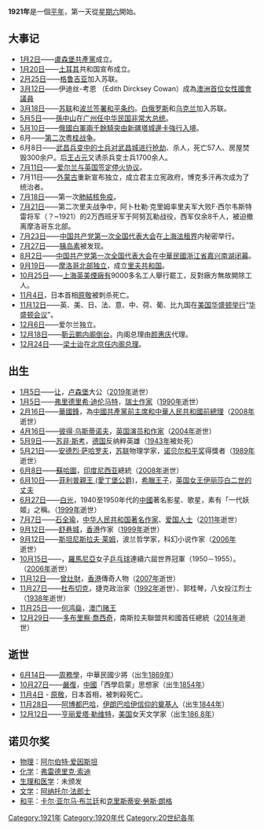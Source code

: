 **1921年**是一個[平年](https://zh.wikipedia.org/wiki/平年 "wikilink")，第一天從[星期六](../Page/星期六.md "wikilink")開始。

## 大事记

  - [1月2日](../Page/1月2日.md "wikilink")——[盧森堡共產黨](../Page/盧森堡共產黨.md "wikilink")成立。
  - [1月20日](../Page/1月20日.md "wikilink")——[土耳其](../Page/土耳其.md "wikilink")共和国宣布成立。
  - [2月25日](../Page/2月25日.md "wikilink")——[格鲁吉亚](../Page/格鲁吉亚.md "wikilink")加入苏联。
  - [3月12日](../Page/3月12日.md "wikilink")——伊迪丝-考恩 （Edith Dircksey Cowan）成為[澳洲首位女性](../Page/澳大利亚.md "wikilink")[國會](https://zh.wikipedia.org/wiki/國會 "wikilink")[議員](https://zh.wikipedia.org/wiki/議員 "wikilink")
  - [3月18日](../Page/3月18日.md "wikilink")——[苏联](../Page/苏联.md "wikilink")和[波兰签署和平条约](https://zh.wikipedia.org/wiki/波兰 "wikilink")。[白俄罗斯](../Page/白俄罗斯.md "wikilink")和[乌克兰](../Page/乌克兰.md "wikilink")加入苏联。
  - [5月5日](../Page/5月5日.md "wikilink")——[孫中山](../Page/孫中山.md "wikilink")在[广州任](https://zh.wikipedia.org/wiki/广州 "wikilink")[中华民国非常大总统](../Page/中华民国非常大总统.md "wikilink")。
  - [5月10日](../Page/5月10日.md "wikilink")——[俄國白軍兩千餘騎突由](https://zh.wikipedia.org/wiki/俄國白軍 "wikilink")[新疆](https://zh.wikipedia.org/wiki/新疆 "wikilink")[塔城邊卡強行入境](https://zh.wikipedia.org/wiki/塔城 "wikilink")。
  - 6月——[第二次粤桂战争](../Page/第二次粤桂战争.md "wikilink")。
  - 6月8日——[武昌兵变中的士兵对武昌城进行抢劫](https://zh.wikipedia.org/wiki/武昌兵变 "wikilink")、杀人，死亡57人、房屋焚毁300余户。后[王占元](../Page/王占元.md "wikilink")又诱杀兵变士兵1700余人。
  - [7月11日](https://zh.wikipedia.org/wiki/7月11日 "wikilink")——[爱尔兰与](https://zh.wikipedia.org/wiki/愛爾蘭共和國 "wikilink")[英国签定停火协议](https://zh.wikipedia.org/wiki/英国 "wikilink")。
  - 7月11日——[外蒙古](../Page/外蒙古.md "wikilink")重新宣布独立，成立君主立宪政府，博克多汗再次成为了统治者。
  - [7月18日](https://zh.wikipedia.org/wiki/7月18日 "wikilink")——第一次[肺結核免疫](https://zh.wikipedia.org/wiki/肺結核 "wikilink")。
  - [7月21日](https://zh.wikipedia.org/wiki/7月21日 "wikilink")——第二次里夫战争中，阿卜杜勒·克里姆率里夫军大败F·西尔韦斯特雷将军（？\~1921）的2万西班牙军于阿努瓦勒战役，西军仅余8千人，被迫撤离摩洛哥东北部。
  - [7月23日](https://zh.wikipedia.org/wiki/7月23日 "wikilink")——[中国共产党第一次全国代表大会](../Page/中国共产党第一次全国代表大会.md "wikilink")在[上海法租界](../Page/上海法租界.md "wikilink")内秘密举行。
  - [7月27日](https://zh.wikipedia.org/wiki/7月27日 "wikilink")——[胰岛素](../Page/胰岛素.md "wikilink")被发现。
  - [8月2日](../Page/8月2日.md "wikilink")——[中国共产党第一次全国代表大会](../Page/中国共产党第一次全国代表大会.md "wikilink")在[中華民國](../Page/中華民國.md "wikilink")[浙江省](../Page/浙江省_\(中華民國\).md "wikilink")[嘉兴](../Page/嘉兴市.md "wikilink")[南湖闭幕](https://zh.wikipedia.org/wiki/嘉兴南湖 "wikilink")。
  - [9月19日](../Page/9月19日.md "wikilink")——[摩洛哥北部独立](https://zh.wikipedia.org/wiki/摩洛哥 "wikilink")，成立[里夫共和国](../Page/里夫共和国.md "wikilink")。
  - [10月25日](../Page/10月25日.md "wikilink")——[上海英美煙廠有](https://zh.wikipedia.org/wiki/上海 "wikilink")9000多名工人舉行罷工，反對廠方無故開除工人。
  - [11月4日](../Page/11月4日.md "wikilink")，日本首相[原敬](../Page/原敬.md "wikilink")被刺杀死亡。
  - [11月12日](../Page/11月12日.md "wikilink")——英、美、日、法、意、中、荷、葡、比九国在[美国](../Page/美国.md "wikilink")[华盛顿举行](../Page/华盛顿哥伦比亚特区.md "wikilink")“[华盛顿会议](../Page/华盛顿会议.md "wikilink")”。
  - [12月6日](../Page/12月6日.md "wikilink")——爱尔兰独立。
  - [12月18日](../Page/12月18日.md "wikilink")——[靳云鹏内阁倒台](https://zh.wikipedia.org/wiki/靳云鹏 "wikilink")。内阁总理由[颜惠庆](../Page/颜惠庆.md "wikilink")代理。
  - [12月24日](../Page/12月24日.md "wikilink")——[梁士诒](../Page/梁士诒.md "wikilink")在[北京任内阁总理](https://zh.wikipedia.org/wiki/北京 "wikilink")。

## 出生

  - [1月5日](../Page/1月5日.md "wikilink")——[让](../Page/让_\(卢森堡大公\).md "wikilink")，[卢森堡](../Page/卢森堡.md "wikilink")大公（[2019年](../Page/2019年.md "wikilink")逝世）
  - [1月5日](../Page/1月5日.md "wikilink")——[弗里德里希·迪伦马特](../Page/弗里德里希·迪伦马特.md "wikilink")，[瑞士作家](https://zh.wikipedia.org/wiki/瑞士 "wikilink")（[1990年](../Page/1990年.md "wikilink")逝世）
  - [2月16日](../Page/2月16日.md "wikilink")——[華國鋒](https://zh.wikipedia.org/wiki/華國鋒 "wikilink")，為[中國共產黨前主席和](https://zh.wikipedia.org/wiki/中國共產黨 "wikilink")[中華人民共和國前總理](https://zh.wikipedia.org/wiki/中華人民共和國 "wikilink")（[2008年](../Page/2008年.md "wikilink")逝世）
  - [4月16日](../Page/4月16日.md "wikilink")——[彼得·乌斯蒂诺夫](https://zh.wikipedia.org/wiki/彼得·乌斯蒂诺夫 "wikilink")，[英国演员和作家](https://zh.wikipedia.org/wiki/英国 "wikilink")（[2004年](../Page/2004年.md "wikilink")逝世）
  - [5月9日](../Page/5月9日.md "wikilink")——[苏非·斯考](https://zh.wikipedia.org/wiki/苏非·斯考 "wikilink")，[德国](../Page/德国.md "wikilink")反纳粹英雄（[1943年](../Page/1943年.md "wikilink")被处死）
  - [5月21日](../Page/5月21日.md "wikilink")——[安德烈·萨哈罗夫](../Page/安德烈·德米特里耶维奇·萨哈罗夫.md "wikilink")，[苏联](../Page/苏联.md "wikilink")物理学家，[诺贝尔和平奖](../Page/诺贝尔和平奖.md "wikilink")得獎者（[1989年](../Page/1989年.md "wikilink")逝世）
  - [6月8日](../Page/6月8日.md "wikilink")——[蘇哈圖](https://zh.wikipedia.org/wiki/蘇哈圖 "wikilink")，[印度尼西亚](../Page/印度尼西亚.md "wikilink")總統（[2008年](../Page/2008年.md "wikilink")逝世）
  - [6月10日](../Page/6月10日.md "wikilink")——[菲利普親王 (愛丁堡公爵)](https://zh.wikipedia.org/wiki/菲利普親王_\(愛丁堡公爵\) "wikilink")，[希臘王子](https://zh.wikipedia.org/wiki/希臘 "wikilink")，[英国女王伊丽莎白二世的丈夫](https://zh.wikipedia.org/wiki/英国 "wikilink")
  - [6月27日](../Page/6月27日.md "wikilink")——[白光](../Page/白光_\(影星\).md "wikilink")，1940至1950年代的[中國](../Page/中國.md "wikilink")著名影星、歌星，素有「一代妖姬」之稱。（[1999年](../Page/1999年.md "wikilink")逝世）
  - [7月7日](https://zh.wikipedia.org/wiki/7月7日 "wikilink")——[石全瑜](https://zh.wikipedia.org/wiki/石全瑜 "wikilink")，[中华人民共和国著名](https://zh.wikipedia.org/wiki/中华人民共和国 "wikilink")[作家](https://zh.wikipedia.org/wiki/作家 "wikilink")、[爱国人士](https://zh.wikipedia.org/wiki/爱国人士 "wikilink")（[2011年](../Page/2011年.md "wikilink")逝世）
  - [9月12日](../Page/9月12日.md "wikilink")——[舒巷城](../Page/舒巷城.md "wikilink")，[香港](../Page/香港.md "wikilink")作家（[1999年](../Page/1999年.md "wikilink")逝世）
  - [9月12日](../Page/9月12日.md "wikilink")——[斯坦尼斯拉夫·莱姆](https://zh.wikipedia.org/wiki/斯坦尼斯拉夫·莱姆 "wikilink")，波兰哲学家，科幻小说作家（[2006年](../Page/2006年.md "wikilink")逝世）
  - [10月15日](../Page/10月15日.md "wikilink")——，[羅馬尼亞](../Page/羅馬尼亞.md "wikilink")女子[乒乓球](../Page/乒乓球.md "wikilink")連續六屆世界冠軍（1950－1955）。（[2006年](../Page/2006年.md "wikilink")逝世）
  - [11月12日](../Page/11月12日.md "wikilink")——[曾灶財](../Page/曾灶財.md "wikilink")，[香港](../Page/香港.md "wikilink")傳奇人物（[2007年](../Page/2007年.md "wikilink")逝世）
  - [11月27日](../Page/11月27日.md "wikilink")——[杜布切克](../Page/亞歷山大·杜布切克.md "wikilink")，捷克政治家（[1992年](../Page/1992年.md "wikilink")逝世）、郭桂琴，八女投江烈士（[1938年](../Page/1938年.md "wikilink")逝世）
  - [11月25日](../Page/11月25日.md "wikilink")——[何鸿燊](https://zh.wikipedia.org/wiki/何鸿燊 "wikilink")，[澳门赌王](https://zh.wikipedia.org/wiki/澳门 "wikilink")
  - [12月29日](../Page/12月29日.md "wikilink")——[多布里察·喬西奇](../Page/多布里察·喬西奇.md "wikilink")，南斯拉夫聯盟共和國首任總統（[2014年](../Page/2014年.md "wikilink")逝世）

## 逝世

  - [6月14日](../Page/6月14日.md "wikilink")——[周務學](../Page/周務學.md "wikilink")，中華民國少將（出生[1869年](https://zh.wikipedia.org/wiki/1869年 "wikilink")）
  - [10月27日](../Page/10月27日.md "wikilink")——[嚴復](../Page/嚴復.md "wikilink")，[中國](../Page/中國.md "wikilink")「西學启蒙」思想家（出生[1854年](../Page/1854年.md "wikilink")）
  - [11月4日](../Page/11月4日.md "wikilink") - [原敬](../Page/原敬.md "wikilink")，日本首相，被刺殺死亡。
  - [11月28日](../Page/11月28日.md "wikilink")——[阿博都巴哈](../Page/阿博都巴哈.md "wikilink")，[伊朗巴哈伊信仰的奠基人](https://zh.wikipedia.org/wiki/伊朗 "wikilink")（出生[1844年](../Page/1844年.md "wikilink")）
  - [12月12日](../Page/12月12日.md "wikilink")——[亨丽爱塔·勒维特](https://zh.wikipedia.org/wiki/亨丽爱塔·勒维特 "wikilink")，[美国](../Page/美国.md "wikilink")女天文学家（出生[186 8年](https://zh.wikipedia.org/wiki/186_8年 "wikilink")）

## 诺贝尔奖

  - [物理](../Page/诺贝尔物理学奖.md "wikilink")：[阿尔伯特·爱因斯坦](../Page/阿尔伯特·爱因斯坦.md "wikilink")
  - [化学](../Page/诺贝尔化学奖.md "wikilink")：[弗雷德里克·索迪](../Page/弗雷德里克·索迪.md "wikilink")
  - [生理和医学](../Page/诺贝尔生理学或医学奖.md "wikilink")：未颁发
  - [文学](../Page/诺贝尔文学奖.md "wikilink")：[阿纳托尔·法郎士](../Page/阿纳托尔·法郎士.md "wikilink")
  - [和平](../Page/诺贝尔和平奖.md "wikilink")：[卡尔·亚尔马·布兰廷](../Page/卡尔·亚尔马·布兰廷.md "wikilink")和[克里斯蒂安·勞斯·朗格](https://zh.wikipedia.org/wiki/克里斯蒂安·勞斯·朗格 "wikilink")

[Category:1921年](https://zh.wikipedia.org/wiki/Category:1921年 "wikilink") [Category:1920年代](https://zh.wikipedia.org/wiki/Category:1920年代 "wikilink") [Category:20世纪各年](https://zh.wikipedia.org/wiki/Category:20世纪各年 "wikilink")